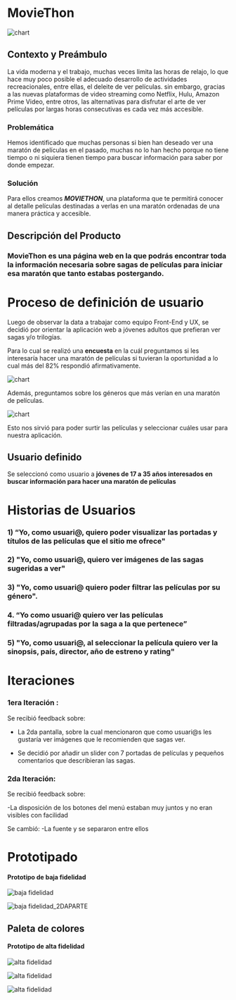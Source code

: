 # **MovieThon**
![chart](src/img/logo.png)
## Contexto y Preámbulo
La vida moderna y el trabajo, muchas veces limita las horas de relajo, lo que hace muy poco posible el adecuado desarrollo de actividades recreacionales, entre ellas, el deleite de ver películas. 
sin embargo, gracias a las nuevas plataformas de video streaming como Netflix, Hulu, Amazon Prime Video, entre otros, las alternativas para disfrutar el arte de ver películas por largas horas consecutivas es cada vez más accesible.
### Problemática
Hemos identificado que muchas personas si bien han deseado ver una maratón de películas en el pasado, muchas no lo han hecho porque no tiene tiempo o ni siquiera tienen tiempo para buscar información para saber por donde empezar.
### Solución
Para ellos creamos ***MOVIETHON***, una plataforma que te permitirá conocer al detalle películas destinadas a verlas en una maratón ordenadas de una manera práctica y accesible.
## Descripción del Producto
### MovieThon es una página web en la que podrás encontrar toda la información necesaria sobre sagas de películas para iniciar esa maratón que tanto estabas postergando.


# Proceso de definición de usuario
Luego de observar la data a trabajar como equipo Front-End y UX, se decidió por orientar la aplicación web a jóvenes adultos que prefieran ver sagas y/o trilogías. 

Para lo cual se realizó una **encuesta** en la cuál preguntamos si les interesaría hacer una maratón de películas si tuvieran la oportunidad a lo cual más del 82% respondió afirmativamente.

![chart](src/img/chart1.png)

Además, preguntamos sobre los géneros que más verían en una maratón de películas.

![chart](src/img/chart.png)

Esto nos sirvió para poder surtir las películas y seleccionar cuáles usar para nuestra aplicación.

## Usuario definido
Se seleccionó como usuario a **jóvenes de 17 a 35 años interesados en buscar información para hacer una maratón de películas**

# Historias de Usuarios
### 1) “Yo, como usuari@, quiero poder visualizar las portadas y títulos de las películas que el sitio me ofrece"
### 2) "Yo, como usuari@, quiero ver imágenes de las sagas sugeridas a ver"
### 3) "Yo, como usuari@ quiero poder filtrar las películas por su género".
### 4. “Yo como usuari@ quiero ver las películas filtradas/agrupadas por la  saga a la que pertenece”
### 5)  "Yo, como usuari@, al seleccionar la película quiero ver la sinopsis, país, director, año de estreno y rating"

# Iteraciones
### 1era Iteración :
Se recibió feedback sobre:
- La 2da pantalla, sobre la cual mencionaron que como usuari@s les gustaría ver imágenes que le recomienden que sagas ver.

- Se decidió por añadir un slider con 7 portadas de películas y pequeños comentarios que describieran las sagas.
### 2da Iteración:
Se recibió feedback sobre:

-La disposición de los botones del menú estaban
muy juntos y no eran visibles con facilidad

Se cambió:
-La fuente y se separaron entre ellos

# Prototipado
#### Prototipo de baja fidelidad
![baja fidelidad](src/img/baja.jpg)

![baja fidelidad_2DAPARTE](src/img/BAJA2.jpg)

## Paleta de colores

#### Prototipo de alta fidelidad
![alta fidelidad](src/img/pantalla1.png)

![alta fidelidad](src/img/pantalla2.png)

![alta fidelidad](src/img/pantalla3.png)



